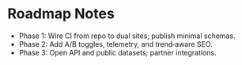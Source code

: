 # Roadmap Notes
- Phase 1: Wire CI from repo to dual sites; publish minimal schemas.
- Phase 2: Add A/B toggles, telemetry, and trend‑aware SEO.
- Phase 3: Open API and public datasets; partner integrations.
